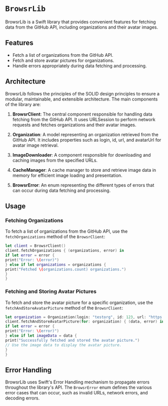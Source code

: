 # ``BrowsrLib``

BrowsrLib is a Swift library that provides convenient features for fetching data from the GitHub API, including organizations and their avatar images.

## Features

- Fetch a list of organizations from the GitHub API.
- Fetch and store avatar pictures for organizations.
- Handle errors appropriately during data fetching and processing.

## Architecture

BrowsrLib follows the principles of the SOLID design principles to ensure a modular, maintainable, and extensible architecture. The main components of the library are:

1. **BrowsrClient**: The central component responsible for handling data fetching from the GitHub API. It uses URLSession to perform network requests and fetches organizations and their avatar images.

2. **Organization**: A model representing an organization retrieved from the GitHub API. It includes properties such as login, id, url, and avatarUrl for avatar image retrieval.

3. **ImageDownloader**: A component responsible for downloading and caching images from the specified URLs.

4. **CacheManager**: A cache manager to store and retrieve image data in memory for efficient image loading and presentation.

5. **BrowsrError**: An enum representing the different types of errors that can occur during data fetching and processing.


## Usage

### Fetching Organizations

To fetch a list of organizations from the GitHub API, use the `fetchOrganizations` method of the `BrowsrClient`:

```swift
let client = BrowsrClient()
client.fetchOrganizations { (organizations, error) in
if let error = error {
print("Error: \(error)")
} else if let organizations = organizations {
print("Fetched \(organizations.count) organizations.")
}
}
```

### Fetching and Storing Avatar Pictures

To fetch and store the avatar picture for a specific organization, use the `fetchAndStoreAvatarPicture` method of the `BrowsrClient`:

```swift
let organization = Organization(login: "testorg", id: 123, url: "https://api.github.com/orgs/testorg", avatarUrl: "https://example.com/avatar.png")
client.fetchAndStoreAvatarPicture(for: organization) { (data, error) in
if let error = error {
print("Error: \(error)")
} else if let imageData = data {
print("Successfully fetched and stored the avatar picture.")
// Use the image data to display the avatar picture.
}
}
```

## Error Handling

BrowsrLib uses Swift's Error Handling mechanism to propagate errors throughout the library's API. The `BrowsrError` enum defines the various error cases that can occur, such as invalid URLs, network errors, and decoding errors.
